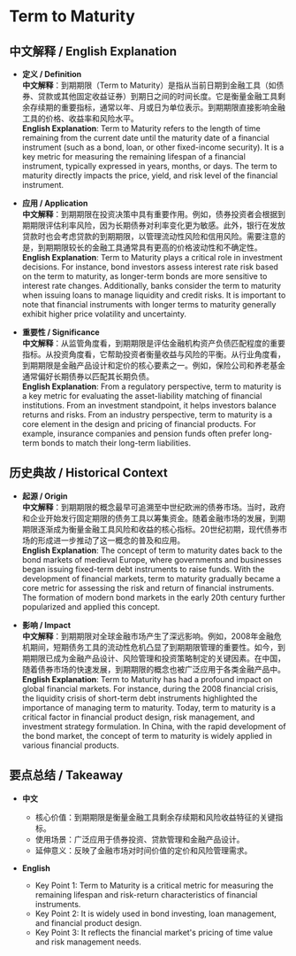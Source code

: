 # Term to Maturity

## 中文解释 / English Explanation

* **定义 / Definition**  
  **中文解释**：到期期限（Term to Maturity）是指从当前日期到金融工具（如债券、贷款或其他固定收益证券）到期日之间的时间长度。它是衡量金融工具剩余存续期的重要指标，通常以年、月或日为单位表示。到期期限直接影响金融工具的价格、收益率和风险水平。  
  **English Explanation**: Term to Maturity refers to the length of time remaining from the current date until the maturity date of a financial instrument (such as a bond, loan, or other fixed-income security). It is a key metric for measuring the remaining lifespan of a financial instrument, typically expressed in years, months, or days. The term to maturity directly impacts the price, yield, and risk level of the financial instrument.

* **应用 / Application**  
  **中文解释**：到期期限在投资决策中具有重要作用。例如，债券投资者会根据到期期限评估利率风险，因为长期债券对利率变化更为敏感。此外，银行在发放贷款时也会考虑贷款的到期期限，以管理流动性风险和信用风险。需要注意的是，到期期限较长的金融工具通常具有更高的价格波动性和不确定性。  
  **English Explanation**: Term to Maturity plays a critical role in investment decisions. For instance, bond investors assess interest rate risk based on the term to maturity, as longer-term bonds are more sensitive to interest rate changes. Additionally, banks consider the term to maturity when issuing loans to manage liquidity and credit risks. It is important to note that financial instruments with longer terms to maturity generally exhibit higher price volatility and uncertainty.

* **重要性 / Significance**  
  **中文解释**：从监管角度看，到期期限是评估金融机构资产负债匹配程度的重要指标。从投资角度看，它帮助投资者衡量收益与风险的平衡。从行业角度看，到期期限是金融产品设计和定价的核心要素之一。例如，保险公司和养老基金通常偏好长期债券以匹配其长期负债。  
  **English Explanation**: From a regulatory perspective, term to maturity is a key metric for evaluating the asset-liability matching of financial institutions. From an investment standpoint, it helps investors balance returns and risks. From an industry perspective, term to maturity is a core element in the design and pricing of financial products. For example, insurance companies and pension funds often prefer long-term bonds to match their long-term liabilities.

## 历史典故 / Historical Context

* **起源 / Origin**  
  **中文解释**：到期期限的概念最早可追溯至中世纪欧洲的债券市场。当时，政府和企业开始发行固定期限的债务工具以筹集资金。随着金融市场的发展，到期期限逐渐成为衡量金融工具风险和收益的核心指标。20世纪初期，现代债券市场的形成进一步推动了这一概念的普及和应用。  
  **English Explanation**: The concept of term to maturity dates back to the bond markets of medieval Europe, where governments and businesses began issuing fixed-term debt instruments to raise funds. With the development of financial markets, term to maturity gradually became a core metric for assessing the risk and return of financial instruments. The formation of modern bond markets in the early 20th century further popularized and applied this concept.

* **影响 / Impact**  
  **中文解释**：到期期限对全球金融市场产生了深远影响。例如，2008年金融危机期间，短期债务工具的流动性危机凸显了到期期限管理的重要性。如今，到期期限已成为金融产品设计、风险管理和投资策略制定的关键因素。在中国，随着债券市场的快速发展，到期期限的概念也被广泛应用于各类金融产品中。  
  **English Explanation**: Term to Maturity has had a profound impact on global financial markets. For instance, during the 2008 financial crisis, the liquidity crisis of short-term debt instruments highlighted the importance of managing term to maturity. Today, term to maturity is a critical factor in financial product design, risk management, and investment strategy formulation. In China, with the rapid development of the bond market, the concept of term to maturity is widely applied in various financial products.

## 要点总结 / Takeaway

* **中文**  
  - 核心价值：到期期限是衡量金融工具剩余存续期和风险收益特征的关键指标。  
  - 使用场景：广泛应用于债券投资、贷款管理和金融产品设计。  
  - 延伸意义：反映了金融市场对时间价值的定价和风险管理需求。

* **English**  
  - Key Point 1: Term to Maturity is a critical metric for measuring the remaining lifespan and risk-return characteristics of financial instruments.  
  - Key Point 2: It is widely used in bond investing, loan management, and financial product design.  
  - Key Point 3: It reflects the financial market's pricing of time value and risk management needs.